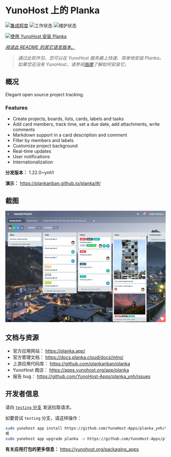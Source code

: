 <!--
注意：此 README 由 <https://github.com/YunoHost/apps/tree/master/tools/readme_generator> 自动生成
请勿手动编辑。
-->

# YunoHost 上的 Planka

[![集成程度](https://dash.yunohost.org/integration/planka.svg)](https://ci-apps.yunohost.org/ci/apps/planka/) ![工作状态](https://ci-apps.yunohost.org/ci/badges/planka.status.svg) ![维护状态](https://ci-apps.yunohost.org/ci/badges/planka.maintain.svg)

[![使用 YunoHost 安装 Planka](https://install-app.yunohost.org/install-with-yunohost.svg)](https://install-app.yunohost.org/?app=planka)

*[阅读此 README 的其它语言版本。](./ALL_README.md)*

> *通过此软件包，您可以在 YunoHost 服务器上快速、简单地安装 Planka。*  
> *如果您还没有 YunoHost，请参阅[指南](https://yunohost.org/install)了解如何安装它。*

## 概况

Elegant open source project tracking.

### Features

- Create projects, boards, lists, cards, labels and tasks
- Add card members, track time, set a due date, add attachments, write comments
- Markdown support in a card description and comment
- Filter by members and labels
- Customize project background
- Real-time updates
- User notifications
- Internationalization


**分发版本：** 1.22.0~ynh1

**演示：** <https://plankanban.github.io/planka/#/>

## 截图

![Planka 的截图](./doc/screenshots/screenshot.png)

## 文档与资源

- 官方应用网站： <https://planka.app/>
- 官方管理文档： <https://docs.planka.cloud/docs/intro/>
- 上游应用代码库： <https://github.com/plankanban/planka>
- YunoHost 商店： <https://apps.yunohost.org/app/planka>
- 报告 bug： <https://github.com/YunoHost-Apps/planka_ynh/issues>

## 开发者信息

请向 [`testing` 分支](https://github.com/YunoHost-Apps/planka_ynh/tree/testing) 发送拉取请求。

如要尝试 `testing` 分支，请这样操作：

```bash
sudo yunohost app install https://github.com/YunoHost-Apps/planka_ynh/tree/testing --debug
或
sudo yunohost app upgrade planka -u https://github.com/YunoHost-Apps/planka_ynh/tree/testing --debug
```

**有关应用打包的更多信息：** <https://yunohost.org/packaging_apps>
